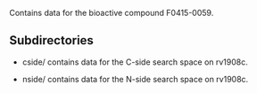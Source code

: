 Contains data for the bioactive compound F0415-0059.

## Subdirectories

- cside/ contains data for the C-side search space on rv1908c.

- nside/ contains data for the N-side search space on rv1908c.

